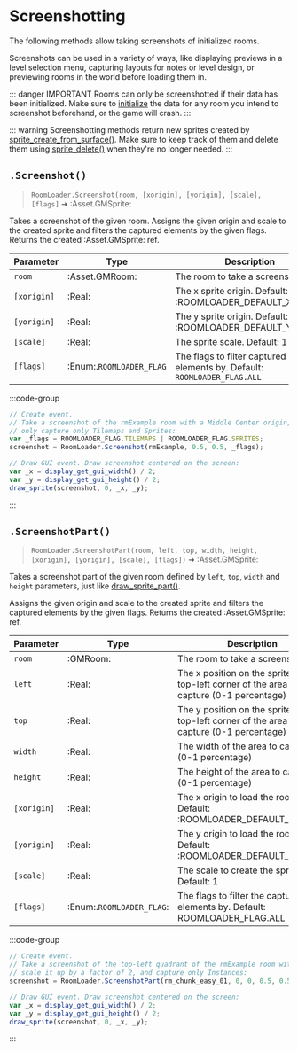 # Screenshotting

The following methods allow taking screenshots of initialized rooms. 

Screenshots can be used in a variety of ways, like displaying previews in a level selection menu, capturing layouts for notes or level design, or previewing rooms in the world before loading them in.

::: danger IMPORTANT
Rooms can only be screenshotted if their data has been initialized. Make sure to [initialize](/pages/api/roomLoader/data/#initialization) the data for any room you intend to screenshot beforehand, or the game will crash.
:::

::: warning
Screenshotting methods return new sprites created by [sprite_create_from_surface()](https://manual.gamemaker.io/monthly/en/GameMaker_Language/GML_Reference/Asset_Management/Sprites/Sprite_Manipulation/sprite_create_from_surface.htm).
Make sure to keep track of them and delete them using [sprite_delete()](https://manual.gamemaker.io/monthly/en/GameMaker_Language/GML_Reference/Asset_Management/Sprites/Sprite_Manipulation/sprite_delete.htm) when they're no longer needed.
:::

## `.Screenshot()`

> `RoomLoader.Screenshot(room, [xorigin], [yorigin], [scale], [flags]` ➜ :Asset.GMSprite:

Takes a screenshot of the given room. Assigns the given origin and scale to the created sprite and filters the captured elements by the given flags. Returns the created :Asset.GMSprite: ref.

| Parameter    | Type                     | Description                                                              |
|--------------|--------------------------|--------------------------------------------------------------------------|
| `room`       | :Asset.GMRoom:           | The room to take a screenshot of                                         |
| `[xorigin]`  | :Real:                   | The x sprite origin. Default: :ROOMLOADER_DEFAULT_XORIGIN:               |
| `[yorigin]`  | :Real:                   | The y sprite origin. Default: :ROOMLOADER_DEFAULT_YORIGIN:               |
| `[scale]`    | :Real:                   | The sprite scale. Default: 1                                             |
| `[flags]`    | :Enum:.`ROOMLOADER_FLAG` | The flags to filter captured elements by. Default: `ROOMLOADER_FLAG.ALL` |

:::code-group
```js [Example]
// Create event.
// Take a screenshot of the rmExample room with a Middle Center origin,
// only capture only Tilemaps and Sprites:
var _flags = ROOMLOADER_FLAG.TILEMAPS | ROOMLOADER_FLAG.SPRITES;
screenshot = RoomLoader.Screenshot(rmExample, 0.5, 0.5, _flags);

// Draw GUI event. Draw screenshot centered on the screen:
var _x = display_get_gui_width() / 2;
var _y = display_get_gui_height() / 2;
draw_sprite(screenshot, 0, _x, _y);
```
:::

## `.ScreenshotPart()`

> `RoomLoader.ScreenshotPart(room, left, top, width, height, [xorigin], [yorigin], [scale], [flags])` ➜ :Asset.GMSprite:

Takes a screenshot part of the given room defined by `left`, `top`, `width` and `height` parameters, just like [draw_sprite_part()](https://manual.gamemaker.io/monthly/en/GameMaker_Language/GML_Reference/Drawing/Sprites_And_Tiles/draw_sprite_part.htm).

Assigns the given origin and scale to the created sprite and filters the captured elements by the given flags. Returns the created :Asset.GMSprite: ref.

| Parameter    | Type                      | Description                                                                                 |
|--------------|---------------------------|---------------------------------------------------------------------------------------------|
| `room`       | :GMRoom:                  | The room to take a screenshot of                                                            |
| `left`       | :Real:                    | The x position on the sprite of the top-left corner of the area to capture (0-1 percentage) |
| `top`        | :Real:                    | The y position on the sprite of the top-left corner of the area to capture (0-1 percentage) |
| `width`      | :Real:                    | The width of the area to capture (0-1 percentage)                                           |
| `height`     | :Real:                    | The height of the area to capture (0-1 percentage)                                          |
| `[xorigin]`  | :Real:                    | The x origin to load the room at. Default: :ROOMLOADER_DEFAULT_XORIGIN:                     |
| `[yorigin]`  | :Real:                    | The y origin to load the room at. Default: :ROOMLOADER_DEFAULT_YORIGIN:                     |
| `[scale]`    | :Real:                    | The scale to create the sprite at. Default: 1                                               |
| `[flags]`    | :Enum:.`ROOMLOADER_FLAG`: | The flags to filter the captured elements by. Default: ROOMLOADER_FLAG.ALL                  |


:::code-group
```js [Example]
// Create event.
// Take a screenshot of the top-left quadrant of the rmExample room with a Middle Center origin,
// scale it up by a factor of 2, and capture only Instances:
screenshot = RoomLoader.ScreenshotPart(rm_chunk_easy_01, 0, 0, 0.5, 0.5, 0.5, 0.5, 2, ROOMLOADER_FLAG.INSTANCES);

// Draw GUI event. Draw screenshot centered on the screen:
var _x = display_get_gui_width() / 2;
var _y = display_get_gui_height() / 2;
draw_sprite(screenshot, 0, _x, _y);
```
:::

